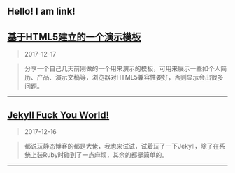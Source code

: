 <link rel="stylesheet" href="https://link9596.github.io/link/css/style.css">

## Hello! I am link!
## [基于HTML5建立的一个演示模板](http://link9596.github.io/link/blog/ppts)
 > 2017-12-17

 > 分享一个自己几天前刚做的一个用来演示的模板，可用来展示一些如个人简历、产品、演示文稿等，浏览器对HTML5兼容性要好，否则显示会出很多问题。

*** 

## [Jekyll Fuck You World!](http://link9596.github.io/link/blog/fuck-world)
> 2017-12-16

> 都说玩静态博客的都是大佬，我也来试试，试着玩了一下Jekyll，除了在系统上装Ruby时碰到了一点麻烦，其余的都挺简单的。

***

